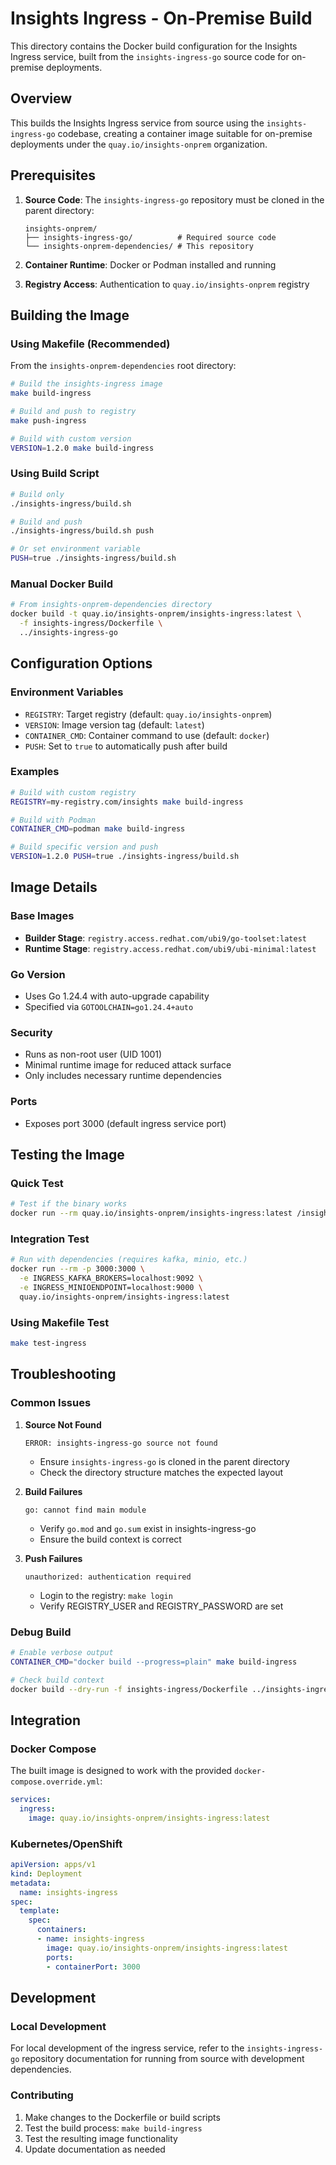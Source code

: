# Insights Ingress - On-Premise Build

This directory contains the Docker build configuration for the Insights Ingress service, built from the `insights-ingress-go` source code for on-premise deployments.

## Overview

This builds the Insights Ingress service from source using the `insights-ingress-go` codebase, creating a container image suitable for on-premise deployments under the `quay.io/insights-onprem` organization.

## Prerequisites

1. **Source Code**: The `insights-ingress-go` repository must be cloned in the parent directory:
   ```
   insights-onprem/
   ├── insights-ingress-go/          # Required source code
   └── insights-onprem-dependencies/ # This repository
   ```

2. **Container Runtime**: Docker or Podman installed and running

3. **Registry Access**: Authentication to `quay.io/insights-onprem` registry

## Building the Image

### Using Makefile (Recommended)

From the `insights-onprem-dependencies` root directory:

```bash
# Build the insights-ingress image
make build-ingress

# Build and push to registry
make push-ingress

# Build with custom version
VERSION=1.2.0 make build-ingress
```

### Using Build Script

```bash
# Build only
./insights-ingress/build.sh

# Build and push
./insights-ingress/build.sh push

# Or set environment variable
PUSH=true ./insights-ingress/build.sh
```

### Manual Docker Build

```bash
# From insights-onprem-dependencies directory
docker build -t quay.io/insights-onprem/insights-ingress:latest \
  -f insights-ingress/Dockerfile \
  ../insights-ingress-go
```

## Configuration Options

### Environment Variables

- `REGISTRY`: Target registry (default: `quay.io/insights-onprem`)
- `VERSION`: Image version tag (default: `latest`)
- `CONTAINER_CMD`: Container command to use (default: `docker`)
- `PUSH`: Set to `true` to automatically push after build

### Examples

```bash
# Build with custom registry
REGISTRY=my-registry.com/insights make build-ingress

# Build with Podman
CONTAINER_CMD=podman make build-ingress

# Build specific version and push
VERSION=1.2.0 PUSH=true ./insights-ingress/build.sh
```

## Image Details

### Base Images
- **Builder Stage**: `registry.access.redhat.com/ubi9/go-toolset:latest`
- **Runtime Stage**: `registry.access.redhat.com/ubi9/ubi-minimal:latest`

### Go Version
- Uses Go 1.24.4 with auto-upgrade capability
- Specified via `GOTOOLCHAIN=go1.24.4+auto`

### Security
- Runs as non-root user (UID 1001)
- Minimal runtime image for reduced attack surface
- Only includes necessary runtime dependencies

### Ports
- Exposes port 3000 (default ingress service port)

## Testing the Image

### Quick Test
```bash
# Test if the binary works
docker run --rm quay.io/insights-onprem/insights-ingress:latest /insights-ingress-go --help
```

### Integration Test
```bash
# Run with dependencies (requires kafka, minio, etc.)
docker run --rm -p 3000:3000 \
  -e INGRESS_KAFKA_BROKERS=localhost:9092 \
  -e INGRESS_MINIOENDPOINT=localhost:9000 \
  quay.io/insights-onprem/insights-ingress:latest
```

### Using Makefile Test
```bash
make test-ingress
```

## Troubleshooting

### Common Issues

1. **Source Not Found**
   ```
   ERROR: insights-ingress-go source not found
   ```
   - Ensure `insights-ingress-go` is cloned in the parent directory
   - Check the directory structure matches the expected layout

2. **Build Failures**
   ```
   go: cannot find main module
   ```
   - Verify `go.mod` and `go.sum` exist in insights-ingress-go
   - Ensure the build context is correct

3. **Push Failures**
   ```
   unauthorized: authentication required
   ```
   - Login to the registry: `make login`
   - Verify REGISTRY_USER and REGISTRY_PASSWORD are set

### Debug Build

```bash
# Enable verbose output
CONTAINER_CMD="docker build --progress=plain" make build-ingress

# Check build context
docker build --dry-run -f insights-ingress/Dockerfile ../insights-ingress-go
```

## Integration

### Docker Compose

The built image is designed to work with the provided `docker-compose.override.yml`:

```yaml
services:
  ingress:
    image: quay.io/insights-onprem/insights-ingress:latest
```

### Kubernetes/OpenShift

```yaml
apiVersion: apps/v1
kind: Deployment
metadata:
  name: insights-ingress
spec:
  template:
    spec:
      containers:
      - name: insights-ingress
        image: quay.io/insights-onprem/insights-ingress:latest
        ports:
        - containerPort: 3000
```

## Development

### Local Development

For local development of the ingress service, refer to the `insights-ingress-go` repository documentation for running from source with development dependencies.

### Contributing

1. Make changes to the Dockerfile or build scripts
2. Test the build process: `make build-ingress`
3. Test the resulting image functionality
4. Update documentation as needed
